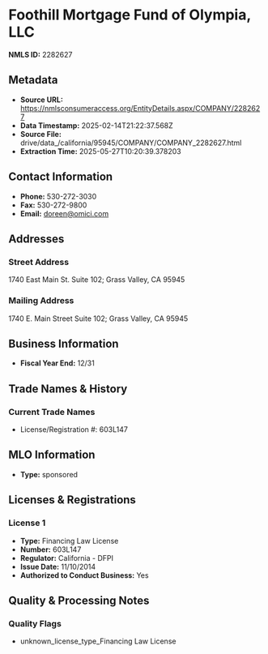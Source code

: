 # Foothill Mortgage Fund of Olympia, LLC

**NMLS ID:** 2282627

## Metadata
- **Source URL:** https://nmlsconsumeraccess.org/EntityDetails.aspx/COMPANY/2282627
- **Data Timestamp:** 2025-02-14T21:22:37.568Z
- **Source File:** drive/data_/california/95945/COMPANY/COMPANY_2282627.html
- **Extraction Time:** 2025-05-27T10:20:39.378203

## Contact Information
- **Phone:** 530-272-3030
- **Fax:** 530-272-9800
- **Email:** doreen@omici.com

## Addresses
### Street Address
1740 East Main St. Suite 102; Grass Valley, CA 95945

### Mailing Address
1740 E. Main Street Suite 102; Grass Valley, CA 95945

## Business Information
- **Fiscal Year End:** 12/31

## Trade Names & History
### Current Trade Names
- License/Registration #: 603L147

## MLO Information
- **Type:** sponsored

## Licenses & Registrations

### License 1
- **Type:** Financing Law License
- **Number:** 603L147
- **Regulator:** California - DFPI
- **Issue Date:** 11/10/2014
- **Authorized to Conduct Business:** Yes

## Quality & Processing Notes
### Quality Flags
- unknown_license_type_Financing Law License
